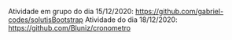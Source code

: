 Atividade em grupo do dia 15/12/2020: https://github.com/gabriel-codes/solutisBootstrap
Atividade do dia 18/12/2020: https://github.com/Bluniz/cronometro
